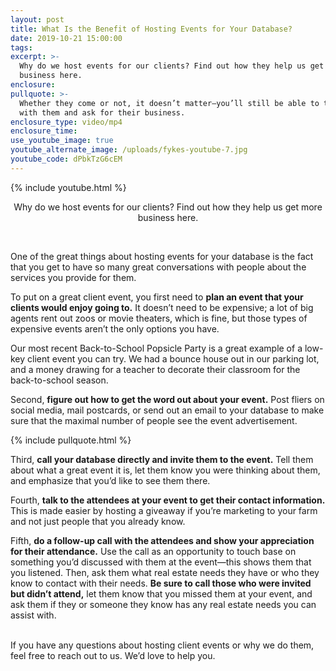```yaml
---
layout: post
title: What Is the Benefit of Hosting Events for Your Database?
date: 2019-10-21 15:00:00
tags:
excerpt: >-
  Why do we host events for our clients? Find out how they help us get more
  business here.
enclosure:
pullquote: >-
  Whether they come or not, it doesn’t matter—you’ll still be able to touch base
  with them and ask for their business.
enclosure_type: video/mp4
enclosure_time:
use_youtube_image: true
youtube_alternate_image: /uploads/fykes-youtube-7.jpg
youtube_code: dPbkTzG6cEM
---
```


{% include youtube.html %}

<center>Why do we host events for our clients? Find out how they help us get more business here.</center>

&nbsp;

One of the great things about hosting events for your database is the fact that you get to have so many great conversations with people about the services you provide for them.

To put on a great client event, you first need to **plan an event that your clients would enjoy going to.** It doesn’t need to be expensive; a lot of big agents rent out zoos or movie theaters, which is fine, but those types of expensive events aren’t the only options you have.

Our most recent Back-to-School Popsicle Party is a great example of a low-key client event you can try. We had a bounce house out in our parking lot, and a money drawing for a teacher to decorate their classroom for the back-to-school season.

Second, **figure out how to get the word out about your event.** Post fliers on social media, mail postcards, or send out an email to your database to make sure that the maximal number of people see the event advertisement.

{% include pullquote.html %}

Third, **call your database directly and invite them to the event.** Tell them about what a great event it is, let them know you were thinking about them, and emphasize that you’d like to see them there.

Fourth, **talk to the attendees at your event to get their contact information.** This is made easier by hosting a giveaway if you’re marketing to your farm and not just people that you already know.

Fifth, **do a follow-up call with the attendees and show your appreciation for their attendance.** Use the call as an opportunity to touch base on something you’d discussed with them at the event—this shows them that you listened. Then, ask them what real estate needs they have or who they know to contact with their needs. **Be sure to call those who were invited but didn’t attend,** let them know that you missed them at your event, and ask them if they or someone they know has any real estate needs you can assist with.

<br>If you have any questions about hosting client events or why we do them, feel free to reach out to us. We’d love to help you.<br>&nbsp;
